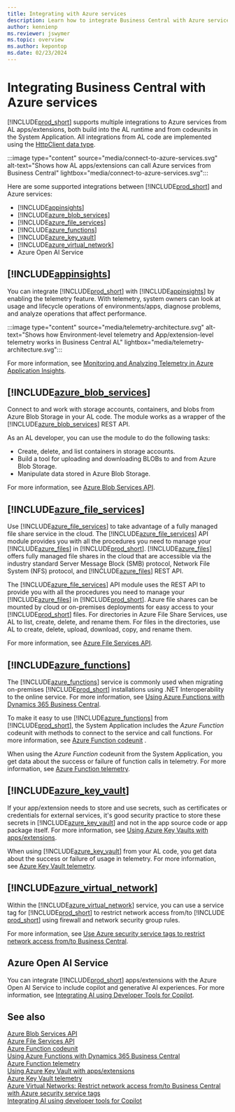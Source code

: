```yaml
---
title: Integrating with Azure services
description: Learn how to integrate Business Central with Azure services.
author: kennienp
ms.reviewer: jswymer
ms.topic: overview
ms.author: kepontop
ms.date: 02/23/2024
---
```


# Integrating Business Central with Azure services

[!INCLUDE[prod_short](../includes/prod_short.md)] supports multiple integrations to Azure services from AL apps/extensions, both build into the AL runtime and from codeunits in the System Application. All integrations from AL code are implemented using the [HttpClient data type](methods-auto/httpclient/httpclient-data-type.md).

:::image type="content" source="media/connect-to-azure-services.svg" alt-text="Shows how AL apps/extensions can call Azure services from Business Central" lightbox="media/connect-to-azure-services.svg":::

Here are some supported integrations between [!INCLUDE[prod_short](../includes/prod_short.md)] and Azure services:

- [!INCLUDE[appinsights](../includes/azure-appinsights-name.md)]
- [!INCLUDE[azure_blob_services](includes/azure-blob-services-name.md)]
- [!INCLUDE[azure_file_services](includes/azure-file-services-name.md)]
- [!INCLUDE[azure_functions](includes/azure-functions-name.md)]
- [!INCLUDE[azure_key_vault](includes/azure-keyvault-name.md)]
- [!INCLUDE[azure_virtual_network](includes/azure-virtual-network-name.md)]
- Azure Open AI Service


## [!INCLUDE[appinsights](../includes/azure-appinsights-name.md)]

You can integrate [!INCLUDE[prod_short](includes/prod_short.md)] with [!INCLUDE[appinsights](../includes/azure-appinsights-name.md)] by enabling the telemetry feature. With telemetry, system owners can look at usage and lifecycle operations of environments/apps, diagnose problems, and analyze operations that affect performance.

:::image type="content" source="media/telemetry-architecture.svg" alt-text="Shows how Environment-level telemetry and App/extension-level telemetry works in Business Central AL" lightbox="media/telemetry-architecture.svg":::

For more information, see [Monitoring and Analyzing Telemetry in Azure Application Insights](../administration/telemetry-overview.md).


## [!INCLUDE[azure_blob_services](includes/azure-blob-services-name.md)]

Connect to and work with storage accounts, containers, and blobs from Azure Blob Storage in your AL code. The module works as a wrapper of the [!INCLUDE[azure_blob_services](includes/azure-blob-services-name.md)] REST API. 

As an AL developer, you can use the module to do the following tasks:

- Create, delete, and list containers in storage accounts.
- Build a tool for uploading and downloading BLOBs to and from Azure Blob Storage.
- Manipulate data stored in Azure Blob Storage.

For more information, see [Azure Blob Services API](https://github.com/microsoft/BCApps/tree/main/src/System%20Application/App/Azure%20Blob%20Services%20API).  

## [!INCLUDE[azure_file_services](includes/azure-file-services-name.md)]

Use [!INCLUDE[azure_file_services](includes/azure-file-services-name.md)] to take advantage of a fully managed file share service in the cloud. The [!INCLUDE[azure_file_services](includes/azure-file-services-name.md)] API module provides you with all the procedures you need to manage your [!INCLUDE[azure_files](includes/azure-files-name.md)] in [!INCLUDE[prod_short](includes/prod_short.md)]. [!INCLUDE[azure_files](includes/azure-files-name.md)] offers fully managed file shares in the cloud that are accessible via the industry standard Server Message Block (SMB) protocol, Network File System (NFS) protocol, and [!INCLUDE[azure_files](includes/azure-files-name.md)] REST API.

The [!INCLUDE[azure_file_services](includes/azure-file-services-name.md)] API module uses the REST API to provide you with all the procedures you need to manage your [!INCLUDE[azure_files](includes/azure-files-name.md)] in [!INCLUDE[prod_short](includes/prod_short.md)]. Azure file shares can be mounted by cloud or on-premises deployments for easy access to your [!INCLUDE[prod_short](includes/prod_short.md)] files. For directories in Azure File Share Services, use AL to list, create, delete, and rename them. For files in the directories, use AL to create, delete, upload, download, copy, and rename them. 

For more information, see [Azure File Services API](https://github.com/microsoft/BCApps/tree/main/src/System%20Application/App/Azure%20File%20Services%20API).  

## [!INCLUDE[azure_functions](includes/azure-functions-name.md)]

The [!INCLUDE[azure_functions](includes/azure-functions-name.md)] service is commonly used when migrating on-premises [!INCLUDE[prod_short](includes/prod_short.md)] installations using .NET Interoperability to the online service. For more information, see [Using Azure Functions with Dynamics 365 Business Central](/learn/modules/use-azure-functions/).

To make it easy to use [!INCLUDE[azure_functions](includes/azure-functions-name.md)] from [!INCLUDE[prod_short](includes/prod_short.md)], the System Application includes the *Azure Function* codeunit with methods to connect to the service and call functions. For more information, see [Azure Function codeunit](https://github.com/microsoft/BCApps/tree/main/src/System%20Application/App/Azure%20Function) . 

When using the *Azure Function* codeunit from the System Application, you get data about the success or failure of function calls in telemetry. For more information, see [Azure Function telemetry](../administration/telemetry-azure-function-integration-trace.md).

## [!INCLUDE[azure_key_vault](includes/azure-keyvault-name.md)]

If your app/extension needs to store and use secrets, such as certificates or credentials for external services, it's good security practice to store these secrets in [!INCLUDE[azure_key_vault](includes/azure-keyvault-name.md)] and not in the app source code or app package itself. For more information, see [Using Azure Key Vaults with apps/extensions](devenv-app-key-vault-overview.md).

When using [!INCLUDE[azure_key_vault](includes/azure-keyvault-name.md)] from your AL code, you get data about the success or failure of usage in telemetry. For more information, see [Azure Key Vault telemetry](../administration/telemetry-extension-key-vault-trace.md).


## [!INCLUDE[azure_virtual_network](includes/azure-virtual-network-name.md)]

Within the [!INCLUDE[azure_virtual_network](includes/azure-virtual-network-name.md)] service, you can use a service tag for [!INCLUDE[prod_short](includes/prod_short.md)] to restrict network access from/to [!INCLUDE [prod_short](includes/prod_short.md)] using firewall and network security group rules.

For more information, see [Use Azure security service tags to restrict network access from/to Business Central](../security/security-service-tags.md).


## Azure Open AI Service

You can integrate [!INCLUDE[prod_short](../includes/prod_short.md)] apps/extensions with the Azure Open AI Service to include copilot and generative AI experiences. For more information, see [Integrating AI using Developer Tools for Copilot](../developer/ai-integration-landing-page.yml).

## See also

[Azure Blob Services API](https://github.com/microsoft/BCApps/tree/main/src/System%20Application/App/Azure%20Blob%20Services%20API)  
[Azure File Services API](https://github.com/microsoft/BCApps/tree/main/src/System%20Application/App/Azure%20File%20Services%20API)  
[Azure Function codeunit](https://github.com/microsoft/BCApps/tree/main/src/System%20Application/App/Azure%20Function)  
[Using Azure Functions with Dynamics 365 Business Central](/learn/modules/use-azure-functions/)  
[Azure Function telemetry](../administration/telemetry-azure-function-integration-trace.md)  
[Using Azure Key Vault with apps/extensions](devenv-app-key-vault-overview.md)  
[Azure Key Vault telemetry](../administration/telemetry-extension-key-vault-trace.md)  
[Azure Virtual Networks: Restrict network access from/to Business Central with Azure security service tags](../security/security-service-tags.md)  
[Integrating AI using developer tools for Copilot](../developer/ai-integration-landing-page.yml)  
